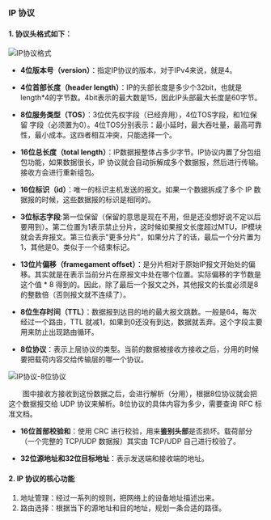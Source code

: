 ### IP 协议

#### 1. 协议头格式如下：

![IP协议格式](https://raw.githubusercontent.com/yimu-0412/image/master/image/IP%E5%8D%8F%E8%AE%AE%E6%A0%BC%E5%BC%8F.png)

* **4位版本号（version）**：指定IP协议的版本，对于IPv4来说，就是4。
  
* **4位首部长度（header length）**：IP的头部长度是多少个32bit，也就是length*4的字节数。4bit表示的最大数是15，因此IP头部最大长度是60字节。
  
* **8位服务类型（TOS）**：3位优先权字段（已经弃用），4位TOS字段，和1位保留
字段（必须置为0）。4位TOS分别表示：最小延时，最大吞吐量，最高可靠性，最小成本。这四者相互冲突，只能选择一个。

* **16位总长度（total length）**：IP数据报整体占多少字节。IP协议内置了分包组包功能，如果数据很长，IP 协议就会自动拆解成多个数据报，然后进行传输。接收方会进行重新组包。
  
* **16位标识（id）**：唯一的标识主机发送的报文。如果一个数据拆成了多个 IP 数据报的时候，这些数据报的标识是相同的。
  
* **3位标志字段**:第一位保留（保留的意思是现在不用，但是还没想好说不定以后要用到）。第二位置为1表示禁止分片，这时候如果报文长度超过MTU，IP模块就会丢弃报文。第三位表示"更多分片"，如果分片了的话，最后一个分片置为1，其他是0。类似于一个结束标记。
  
* **13位片偏移（framegament offset）**：是分片相对于原始IP报文开始处的偏移。其实就是在表示当前分片在原报文中处在哪个位置。实际偏移的字节数是这个值 * 8 得到的。因此，除了最后一个报文之外，其他报文的长度必须是8的整数倍（否则报文就不连续了）。
  
* **8位生存时间（TTL）**：数据报到达目的地的最大报文跳数。一般是64，每次经过一个路由，TTL 就减1，如果到0还没有到达，数据就丢弃。这个字段主要用来防止出现路由循环。

* **8位协议**：表示上层协议的类型。当前的数据被接收方接收之后，分用的时候要把载荷内容交给传输层的哪一个协议。

![IP协议-8位协议](https://raw.githubusercontent.com/yimu-0412/image/master/image/IP%E5%8D%8F%E8%AE%AE-8%E4%BD%8D%E5%8D%8F%E8%AE%AE.png)

&emsp;&emsp;图中接收方接收到这份数据之后，会进行解析（分用），根据8位协议就会把这个数据报交给 UDP 协议来解析。8位协议的具体内容为多少，需要查询 RFC 标准文档。

* **16位首部校验和**：使用 CRC 进行校验，用来**鉴别头部**是否损坏。载荷部分（一个完整的 TCP/UDP 数据报）其实由 TCP/UDP 自己进行校验了。
  
* **32位源地址和32位目标地址**：表示发送端和接收端的地址。

#### 2. **IP 协议的核心功能**
   
   1. 地址管理：经过一系列的规则，把网络上的设备地址描述出来。
   2. 路由选择：根据当下的源地址和目的地址，规划一条合适的路径。


  

